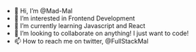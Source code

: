 - 👋 Hi, I’m @Mad-Mal
- 👀 I’m interested in Frontend Development
- 🌱 I’m currently learning Javascript and React
- 💞️ I’m looking to collaborate on anything! I just want to code!
- 📫 How to reach me on twitter, @FullStackMal

